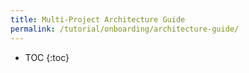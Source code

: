 ```yaml
---
title: Multi-Project Architecture Guide
permalink: /tutorial/onboarding/architecture-guide/
---
```


* TOC
{:toc}
